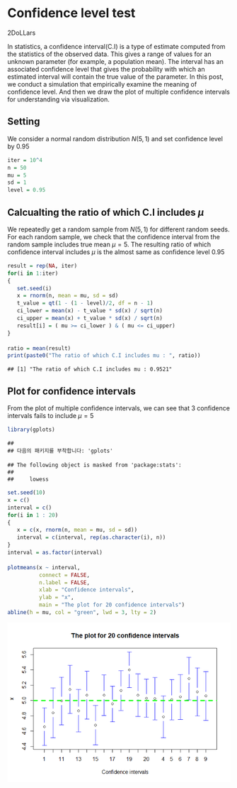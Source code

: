 Confidence level test
================
2DoLLars

In statistics, a confidence interval(C.I) is a type of estimate computed
from the statistics of the observed data. This gives a range of values
for an unknown parameter (for example, a population mean). The interval
has an associated confidence level that gives the probability with which
an estimated interval will contain the true value of the parameter. In
this post, we conduct a simulation that empirically examine the meaning
of confidence level. And then we draw the plot of multiple confidence
intervals for understanding via visualization.

## Setting

We consider a normal random distribution *N*(5, 1) and set confidence
level by 0.95

``` r
iter = 10^4
n = 50
mu = 5
sd = 1
level = 0.95
```

## Calcualting the ratio of which C.I includes *μ*

We repeatedly get a random sample from *N*(5, 1) for different random
seeds. For each random sample, we check that the confidence interval
from the random sample includes true mean *μ* = 5. The resulting ratio
of which confidence interval includes *μ* is the almost same as
confidence level 0.95

``` r
result = rep(NA, iter)
for(i in 1:iter)
{
   set.seed(i)
   x = rnorm(n, mean = mu, sd = sd)
   t_value = qt(1 - (1 - level)/2, df = n - 1)
   ci_lower = mean(x) - t_value * sd(x) / sqrt(n)
   ci_upper = mean(x) + t_value * sd(x) / sqrt(n)
   result[i] = ( mu >= ci_lower ) & ( mu <= ci_upper)
}

ratio = mean(result)
print(paste0("The ratio of which C.I includes mu : ", ratio))
```

    ## [1] "The ratio of which C.I includes mu : 0.9521"

## Plot for confidence intervals

From the plot of multiple confidence intervals, we can see that 3
confidence intervals fails to include *μ* = 5

``` r
library(gplots)
```

    ## 
    ## 다음의 패키지를 부착합니다: 'gplots'

    ## The following object is masked from 'package:stats':
    ## 
    ##     lowess

``` r
set.seed(10)
x = c()
interval = c()
for(i in 1 : 20)
{
   x = c(x, rnorm(n, mean = mu, sd = sd))
   interval = c(interval, rep(as.character(i), n))
}
interval = as.factor(interval)

plotmeans(x ~ interval,
          connect = FALSE,
          n.label = FALSE,
          xlab = "Confidence intervals",
          ylab = "x",
          main = "The plot for 20 confidence intervals")
abline(h = mu, col = "green", lwd = 3, lty = 2)
```

![](image/multiple_c.i.png)<!-- -->
